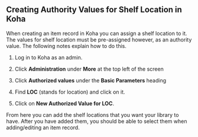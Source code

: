 ## Creating Authority Values for Shelf Location in Koha

When creating an item record in Koha you can assign a shelf location to it. The values for shelf location must be pre-assigned however,
as an authority value. The following notes explain how to do this.

1. Log in to Koha as an admin. 

2. Click **Administration** under **More** at the top left of the screen

3. Click **Authorized values** under the **Basic Parameters** heading

4. Find **LOC** (stands for location) and click on it.

5. Click on **New Authorized Value for LOC**. 

From here you can add the shelf locations that you want your library to have. After you have added them, you should be able to select
them when adding/editing an item record.
